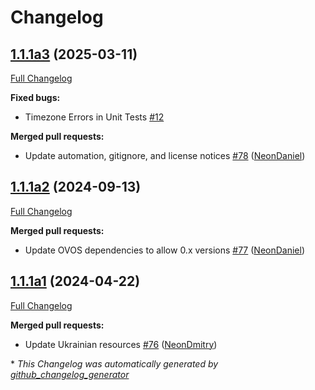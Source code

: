 # Changelog

## [1.1.1a3](https://github.com/NeonGeckoCom/skill-date_time/tree/1.1.1a3) (2025-03-11)

[Full Changelog](https://github.com/NeonGeckoCom/skill-date_time/compare/1.1.1a2...1.1.1a3)

**Fixed bugs:**

- Timezone Errors in Unit Tests [\#12](https://github.com/NeonGeckoCom/skill-date_time/issues/12)

**Merged pull requests:**

- Update automation, gitignore, and license notices [\#78](https://github.com/NeonGeckoCom/skill-date_time/pull/78) ([NeonDaniel](https://github.com/NeonDaniel))

## [1.1.1a2](https://github.com/NeonGeckoCom/skill-date_time/tree/1.1.1a2) (2024-09-13)

[Full Changelog](https://github.com/NeonGeckoCom/skill-date_time/compare/1.1.1a1...1.1.1a2)

**Merged pull requests:**

- Update OVOS dependencies to allow 0.x versions [\#77](https://github.com/NeonGeckoCom/skill-date_time/pull/77) ([NeonDaniel](https://github.com/NeonDaniel))

## [1.1.1a1](https://github.com/NeonGeckoCom/skill-date_time/tree/1.1.1a1) (2024-04-22)

[Full Changelog](https://github.com/NeonGeckoCom/skill-date_time/compare/1.1.0...1.1.1a1)

**Merged pull requests:**

- Update Ukrainian resources [\#76](https://github.com/NeonGeckoCom/skill-date_time/pull/76) ([NeonDmitry](https://github.com/NeonDmitry))



\* *This Changelog was automatically generated by [github_changelog_generator](https://github.com/github-changelog-generator/github-changelog-generator)*
